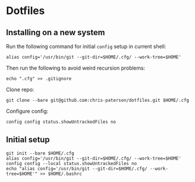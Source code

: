# Dotfiles

## Installing on a new system

Run the following command for initial `config` setup in current shell:

```
alias config='/usr/bin/git --git-dir=$HOME/.cfg/ --work-tree=$HOME'
```

Then run the following to avoid weird recursion problems:

```
echo ".cfg" >> .gitignore
```

Clone repo:

```
git clone --bare git@github.com:chris-paterson/dotfiles.git $HOME/.cfg
```

Configure config:

```
config config status.showUntrackedFiles no
```


## Initial setup

```
git init --bare $HOME/.cfg
alias config='/usr/bin/git --git-dir=$HOME/.cfg/ --work-tree=$HOME'
config config --local status.showUntrackedFiles no
echo "alias config='/usr/bin/git --git-dir=$HOME/.cfg/ --work-tree=$HOME'" >> $HOME/.bashrc
```

